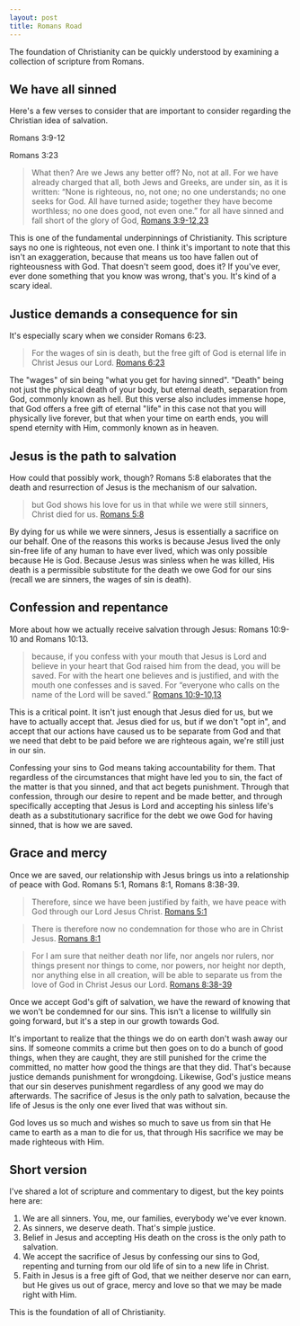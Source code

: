 ```yaml
---
layout: post
title: Romans Road
---
```


The foundation of Christianity can be quickly understood by examining a collection of scripture from Romans.

## We have all sinned

Here's a few verses to consider that are important to consider regarding the Christian idea of salvation.

Romans 3:9-12

Romans 3:23

> What then? Are we Jews any better off? No, not at all. For we have already charged that all, both Jews and Greeks, are under sin, as it is written: “None is righteous, no, not one; no one understands; no one seeks for God. All have turned aside; together they have become worthless; no one does good, not even one.” for all have sinned and fall short of the glory of God,
[Romans 3:9-12,23](https://my.bible.com/bible/59/ROM.3.9-12,23)

This is one of the fundamental underpinnings of Christianity. This scripture says no one is righteous, not even one. I think it's important to note that this isn't an exaggeration, because that means us too have fallen out of righteousness with God. That doesn't seem good, does it? If you've ever, ever done something that you know was wrong, that's you. It's kind of a scary ideal.

## Justice demands a consequence for sin

It's especially scary when we consider Romans 6:23.

> For the wages of sin is death, but the free gift of God is eternal life in Christ Jesus our Lord.
[Romans 6:23](https://my.bible.com/bible/59/ROM.6.23)

The "wages" of sin being "what you get for having sinned". "Death" being not just the physical death of your body, but eternal death, separation from God, commonly known as hell. But this verse also includes immense hope, that God offers a free gift of eternal "life" in this case not that you will physically live forever, but that when your time on earth ends, you will spend eternity with Him, commonly known as in heaven.

## Jesus is the path to salvation

How could that possibly work, though? Romans 5:8 elaborates that the death and resurrection of Jesus is the mechanism of our salvation.

> but God shows his love for us in that while we were still sinners, Christ died for us.
[Romans 5:8](https://my.bible.com/bible/59/ROM.5.8)

By dying for us while we were sinners, Jesus is essentially a sacrifice on our behalf. One of the reasons this works is because Jesus lived the only sin-free life of any human to have ever lived, which was only possible because He is God. Because Jesus was sinless when he was killed, His death is a permissible substitute for the death we owe God for our sins (recall we are sinners, the wages of sin is death).

## Confession and repentance

More about how we actually receive salvation through Jesus: Romans 10:9-10 and Romans 10:13.

> because, if you confess with your mouth that Jesus is Lord and believe in your heart that God raised him from the dead, you will be saved. For with the heart one believes and is justified, and with the mouth one confesses and is saved. For “everyone who calls on the name of the Lord will be saved.”
[Romans 10:9-10,13](https://my.bible.com/bible/59/ROM.10.9-10,13)

This is a critical point. It isn't just enough that Jesus died for us, but we have to actually accept that. Jesus died for us, but if we don't "opt in", and accept that our actions have caused us to be separate from God and that we need that debt to be paid before we are righteous again, we're still just in our sin.

Confessing your sins to God means taking accountability for them. That regardless of the circumstances that might have led you to sin, the fact of the matter is that you sinned, and that act begets punishment. Through that confession, through our desire to repent and be made better, and through specifically accepting that Jesus is Lord and accepting his sinless life's death as a substitutionary sacrifice for the debt we owe God for having sinned, that is how we are saved.

## Grace and mercy

Once we are saved, our relationship with Jesus brings us into a relationship of peace with God. Romans 5:1, Romans 8:1, Romans 8:38-39.

> Therefore, since we have been justified by faith, we have peace with God through our Lord Jesus Christ.
[Romans 5:1](https://my.bible.com/bible/59/ROM.5.1)

> There is therefore now no condemnation for those who are in Christ Jesus.
[Romans 8:1](https://my.bible.com/bible/59/ROM.8.1)

> For I am sure that neither death nor life, nor angels nor rulers, nor things present nor things to come, nor powers, nor height nor depth, nor anything else in all creation, will be able to separate us from the love of God in Christ Jesus our Lord.
[Romans 8:38-39](https://my.bible.com/bible/59/ROM.8.38-39)

Once we accept God's gift of salvation, we have the reward of knowing that we won't be condemned for our sins. This isn't a license to willfully sin going forward, but it's a step in our growth towards God.

It's important to realize that the things we do on earth don't wash away our sins. If someone commits a crime but then goes on to do a bunch of good things, when they are caught, they are still punished for the crime the committed, no matter how good the things are that they did. That's because justice demands punishment for wrongdoing. Likewise, God's justice means that our sin deserves punishment regardless of any good we may do afterwards. The sacrifice of Jesus is the only path to salvation, because the life of Jesus is the only one ever lived that was without sin.

God loves us so much and wishes so much to save us from sin that He came to earth as a man to die for us, that through His sacrifice we may be made righteous with Him.

## Short version

I've shared a lot of scripture and commentary to digest, but the key points here are:

1. We are all sinners. You, me, our families, everybody we've ever known.
2. As sinners, we deserve death. That's simple justice.
3. Belief in Jesus and accepting His death on the cross is the only path to salvation.
4. We accept the sacrifice of Jesus by confessing our sins to God, repenting and turning from our old life of sin to a new life in Christ.
5. Faith in Jesus is a free gift of God, that we neither deserve nor can earn, but He gives us out of grace, mercy and love so that we may be made right with Him.

This is the foundation of all of Christianity.
